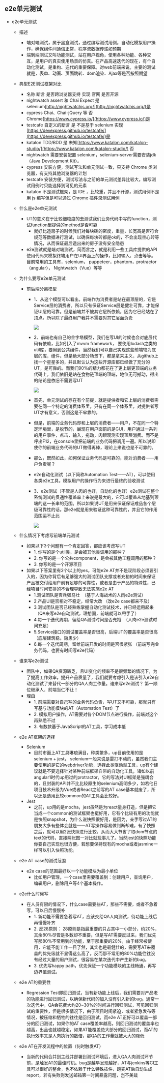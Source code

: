 ## e2e单元测试  

* e2e单元测试
    * 描述
        * 端对端测试，属于黑盒测试，通过编写测试用例，自动化模拟用户操作，确保组件间通信正常，程序流数据传递如预期
        * 端到端测试又叫功能测试，站在用户视角，使用各种功能、各种交互，是用户的真实使用场景的仿真。在产品高速迭代的现在，有个自动化测试，是重构、迭代的重要保障。对web前端来说，主要的测试就是，表单、动画、页面跳转、dom渲染、Ajax等是否按照期望
    * 典型E2E测试框架对比
        * 名称 断言 是否跨浏览器支持 实现 官网 是否开源
        * nightwatch assert 和 Chai Expect 是 selenium[http://nightwatchjs.org/](http://nightwatchjs.org/)是
        * cypress Chai、Chai-jQuery 等 否 Chrome[https://www.cypress.io/](https://www.cypress.io/)是
        * testcafe 自定义的断言 是 不是基于 selenium 实现[https://devexpress.github.io/testcafe/](https://devexpress.github.io/testcafe/)是
        * katalon TDD/BDD 是 未知[https://www.katalon.com/katalon-studio/](https://www.katalon.com/katalon-studio/) 否
        * nightwatch 需要安装配置 selenium，selenium-server需要安装jdk（Java Development Kit）。
        * cypress 安装方便，测试写法和单元测试一致，只支持 Chrome 类浏览器，有支持其他浏览器的计划
        * testcafe 安装方便，测试写法与之前的单元测试差异比较大，编写测试用例时只能选择到可见的元素
        * katalon 不是测试框架，是 IDE ，比较重，并且不开源，测试用例不是用 js 编写但是可以通过 Chrome 插件录测试用例
    * 什么是e2e单元测试
        * UT的意义在于比较细粒度的去测试我们业务代码中写的function，测试function里提供的method是否可靠
            * 就好比造房子的时候我们对每块砖的密度，重量，长宽高是否符合规范等数据进行测试，以确保每块砖都是ok的，不会出现空心砖等情况，从而保证最后造出来的房子没有安全隐患
        * e2e测试就是端对端测试，简而言之，就是利用一些工具库提供的API使用代码来模拟终端用户在UI界面上的操作，比如输入，点击等等。目前常用的工具有，selenium， puppeteer，phantom，protractor（angular）， Nightwatch（Vue）等等
    * 为什么要写e2e单元测试
        * 前后端分离模型
            * 1、从这个模型可以看出，前端作为消费者是站在最顶层的，它是Service层的消费者，所以只有保证Service层是健壮可靠，才能保证UI层的可靠。但是前端并不被其它层所依赖，因为它已经站在了顶点。所以除了最终用户我并不需要对其它层面负责
                
                ![](https://img.mubu.com/document_image/9a2d7d0b-7929-48a9-8199-e348dcb3a822-1337009.jpg)
                
            * 2、前端也有自己的金字塔模型，我们在写UI的时候也会对底层代码有依赖，比如引入了mvvm framework， 要使用lodash之类的util库，要用到公共组件，当然我们可以自己实现这些前端较为底层的库，组件，但是绝大部分场景下，都是拿来主义，从github上找一个星星多的，并且默认认为这些开源库都已经做了充分的UT，是可靠的。而我们90%的精力都花在了更上层更顶端的业务代码上，我们依旧是站在食物链顶端的顶端，地位无可撼动，得出的结论是依旧不需要写UT
                
                ![](https://img.mubu.com/document_image/5914f0ca-588f-47cd-9582-92bc5f13b95c-1337009.jpg)
                
            * 首先，单元测试的存在有个前提，就是提供者和它上层的消费者需要在同一个特定的消费体系里，只有在同一个体系里，对提供者写UT才有意义，否则这是不牢靠的。
            * 但是，前端的业务代码却和上层的消费者——用户，不在同一个特定环境里，是脱节的，展现在用户面前的是GUI，用户通过一系列的用户事件，点击，输入，拖动，肉眼观测实现顶层消费。而不是呼出F12，在console里把前端的业务代码把调用一遍。所以说即使你的前端业务代码的UT做得再棒，理论上来说也是不可靠的。
            * 那么，既然如此，如何保证业务代码是可靠的，能对消费者——用户负责呢？
            * e2e自动化测试（以下简称Automation Test——AT），可以使用各类e2e工具，模拟用户的操作行为来进行最终的验收测试
            * 3、e2e测试（不管是人肉的也好，自动化的也好）e2e测试在整个系统测试的贯通性覆盖率上来说是最大的，它可以覆盖从地基到顶端的这一长串的范围。所以如果说UT是用来保证保证成品各个层级可靠性的话，那e2e就是用来验证这种可靠性的，并且它的作用范围运不止此
                
                ![](https://img.mubu.com/document_image/9fe547e0-cc32-4cee-bf29-5dfde06cc71b-1337009.jpg)
                
    * 什么情况下考虑写前端单元测试
        * 如果以下3个问题有一个肯定回答，都应该考虑写UT
            * 1\. 你写的是个util类，是会被其他类调用的那种？
            * 2\. 你写的是一个公共component，是会被其他工程调用的那种？
            * 3\. 你写的是一个开源项目
        * 如果以下答案里有2个以上的yes，可能e2e AT并不是现阶段必须要引入的，因为你背后有足够强大的测试团队支撑或者充裕的时间来保证产品被交付给用户前有足够的可靠性，或者是由于产品的特殊性，已经项目时间安排的不合理导致无法实施e2e AT
            * 1.测试团队是否兵强马壮  （基于人海战术的人肉e2e测试）
            * 2.产品UI是否相对不稳定，经常大改 （改e2e case都来不及）
            * 3.测试团队是否已经熟练掌握自动化测试技术，并已经运用起来  （QA来写e2e自动测试，理想国，前端就可以甩手了）
            * 4.每一个迭代周期，留给QA测试时间是否充裕  （人肉e2e测试时间充足）
            * 5.Service接口的测试覆盖率是否很高，后端UT的覆盖率是否很高 （底层建筑稳，隐患少）
            * 6.每一个迭代周期，留给前端开发的时间是否很紧张 （前端写完业务代码，也要有时间写e2e代码）
    * 谁来写e2e测试
        * 团队中，如果QA资源匮乏，且UI变化的频率不是很频繁的情况下，为了提高工作效率，提升产品质量了，我们就要考虑引入是该引入e2e自动化测试了来替代一部分的QA人肉工作量。谁来写e2e测试？ 第一顺位继承人，前端当仁不让！
        * 理由
            * 1\. 前端需要对自己写的业务代码负责，写UT又不可靠，那就只有写基与功能模块的AT（Automation Test）了
            * 2\. 模拟用户操作，AT需要对各个DOM节点进行操作，前端对这个再熟悉不过
            * 3\. 有数款基于JavaScript的AT工具，学习成本低
    * e2e AT框架的选择
        * Selenium
            * 目前市面上AT工具琳琅满目，种类繁多，up目前使用的是selenium + jest， selenium一般来说是雷打不动的，虽然我们主要使用的是它的webdriver功能，选择此类驱动型工具，up有个建议就是不要选择针对某种前端框架自带的自动化工具，诸如以前angular1时代up用过的protractor，它的写法对UI框架是强耦合的，且封装的API并不比比较原生的selenium高明多少，如若他日项目技术升级为Vue或者React之前写的AT case基本就废了，所以还是选用比较common的AT工具会比较好。
        * Jest
            * 之前，up用的是mocha，jest虽然是为react量身打造，但是把它当成一个common的测试框架也挺好用，它有个比较有用的功能就是快照snapshot，为什么说快照很好用，是因为，亲手写过AT的朋友大多有些体会就是——AT写操作容易做判断却难，有了快照之后，就可以用2张快照进行比较，从而大大节省了取dom节点的text的代码，直接两张图一对比就玩事儿了。当然jest的快照功能你要自己实现也很方便，若想要保持现有的mocha或者jasmine一样可以引入快照功能。
    * e2e AT case的测试范围
        * e2e case的范围最好以一个功能模块为最小单位
            * 比如用户管理，一个case里需要覆盖到：创建用户，查询用户，编辑用户，删除用户等4个基本操作。
    * e2e什么时候写
        * 在人员有限的情况下，什么case需要些AT，那些不需要，或者不急着写，可以日后慢慢补
            * 1\. 新功能不需要急着写AT，应该交给QA人肉测试，待功能上线后再慢慢补齐
            * 2\. 反28原则： 28原则是指最重要的只占其中一小部分，约20%，其余80%尽管是多数却不重要，但是写AT需要反过来，我们优先写那80%不常用到的功能，至于那重要的20%，由于经常被使用，它能不能工作一目了然，其实也是最健壮的，需要写AT来覆盖的优先级就不显得这么高了，反而那不常用的80%功能往往没有经过大量的用户测试，很容易在某次迭代中产生新的bug。
            * 3\. 优先写happy path，优先保证一个功能模块的主线畅通，再写边界值测试。
    * e2e AT的重要性
        * Regression Test即回归测试，当有新功能上线后，我们需要对产品老的功能进行回归测试，以确保新代码的加入没有引入新的bug。通常一次迭代中，QA会花费大约20~30%的时间进行回归测试，可见回归测试的重要性，但是很多情况下，由于项目时间紧迫，或者紧急发布等情况，被压缩和牺牲的往往是回归测试，而e2e AT正好可以覆盖一部分的回归测试，如果你的AT case覆盖率越高，则回归测试的覆盖率也越高，出品也就越稳定，如果AT能覆盖绝大部分的回归测试，而AT的执行效率又是人肉执行的数倍，那QA的工作量就被大大的降低
    * e2e AT在开发流程中的位置（何时触发AT）
        * 当新的代码合并到主线并部署到测试环境后，进入QA人肉测试环节前，是触发AT的最佳时机。bug是越早发现越好，AT与jenkins等CI工具可以很好的整合，也不依赖于什么特殊插件，跑完AT后自动生成report，若有失败则发送邮箱第一时间暴露问题，岂不美哉